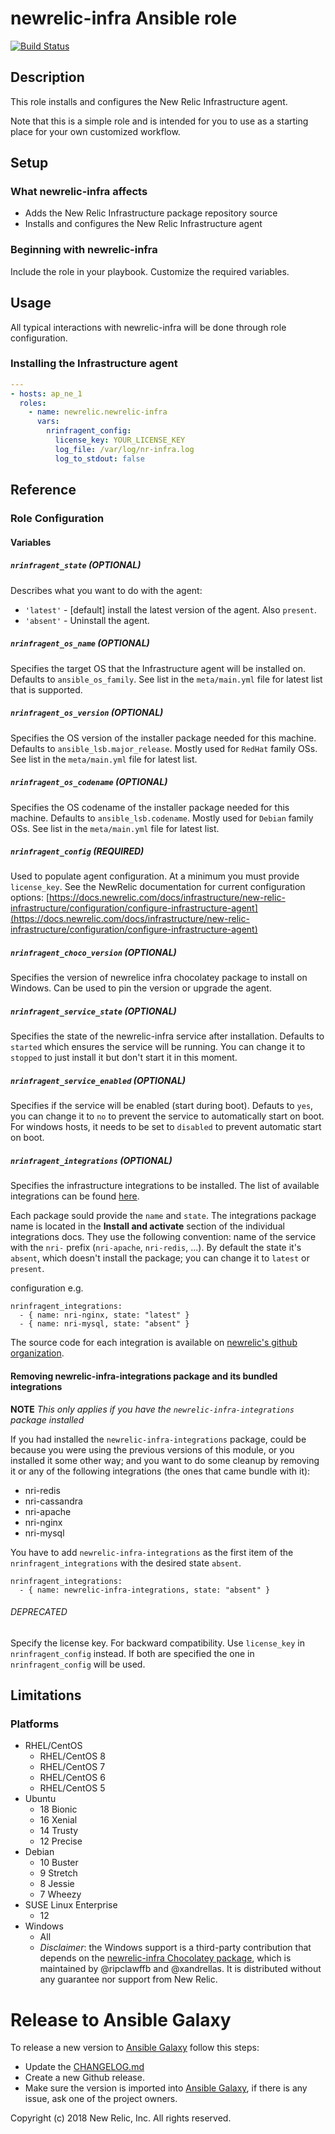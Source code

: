 # newrelic-infra Ansible role

[![Build Status](https://travis-ci.org/newrelic/infrastructure-agent-ansible.svg?branch=master)](https://travis-ci.org/newrelic/infrastructure-agent-ansible)

## Description

This role installs and configures the New Relic Infrastructure agent.

Note that this is a simple role and is intended for you to use as a starting
place for your own customized workflow.

## Setup

### What newrelic-infra affects

* Adds the New Relic Infrastructure package repository source
* Installs and configures the New Relic Infrastructure agent

### Beginning with newrelic-infra

Include the role in your playbook. Customize the required variables.

## Usage

All typical interactions with newrelic-infra will be done through role configuration.

### Installing the Infrastructure agent

```yaml
---
- hosts: ap_ne_1
  roles:
    - name: newrelic.newrelic-infra
      vars:
        nrinfragent_config:
          license_key: YOUR_LICENSE_KEY
          log_file: /var/log/nr-infra.log
          log_to_stdout: false
```

## Reference

### Role Configuration

#### Variables

##### `nrinfragent_state` (OPTIONAL)

Describes what you want to do with the agent:

* `'latest'` - [default] install the latest version of the agent. Also `present`.
* `'absent'` - Uninstall the agent.

##### `nrinfragent_os_name` (OPTIONAL)

Specifies the target OS that the Infrastructure agent will be installed on.
Defaults to `ansible_os_family`. See list in the `meta/main.yml` file for latest list that is supported.

##### `nrinfragent_os_version` (OPTIONAL)

Specifies the OS version of the installer package needed for this machine.
Defaults to `ansible_lsb.major_release`. Mostly used for `RedHat` family OSs. See list in the `meta/main.yml` file for latest list.

##### `nrinfragent_os_codename` (OPTIONAL)

Specifies the OS codename of the installer package needed for this machine.
Defaults to `ansible_lsb.codename`. Mostly used for `Debian` family OSs. See list in the `meta/main.yml` file for latest list.

##### `nrinfragent_config` (REQUIRED)

Used to populate agent configuration. At a minimum you must provide `license_key`.
See the NewRelic documentation for current configuration options:
[https://docs.newrelic.com/docs/infrastructure/new-relic-infrastructure/configuration/configure-infrastructure-agent](https://docs.newrelic.com/docs/infrastructure/new-relic-infrastructure/configuration/configure-infrastructure-agent)

##### `nrinfragent_choco_version` (OPTIONAL)
Specifies the version of newrelice infra chocolatey package to install on Windows. Can be used to pin the version or upgrade the agent.

##### `nrinfragent_service_state` (OPTIONAL)
Specifies the state of the newrelic-infra service after installation.
Defaults to `started` which ensures the service will be running. You can change it to `stopped` to just install it but don't start it in this moment.

##### `nrinfragent_service_enabled` (OPTIONAL)
Specifies if the service will be enabled (start during boot).
Defauts to `yes`, you can change it to `no` to prevent the service to automatically start on boot. For windows hosts, it needs to be set to `disabled` to prevent automatic start on boot.

##### `nrinfragent_integrations` (OPTIONAL)

Specifies the infrastructure integrations to be installed. The list of available
integrations can be found [here][1].

Each package sould provide the `name` and `state`. The integrations package name is located
in the **Install and activate** section of the individual integrations docs. They use the
following convention: name of the service with the `nri-` prefix (`nri-apache`, `nri-redis`, ...).
By default the state it's `absent`, which doesn't install the package; you can change it to
`latest` or `present`.

configuration e.g.

```
nrinfragent_integrations:
  - { name: nri-nginx, state: "latest" }
  - { name: nri-mysql, state: "absent" }
```

The source code for each integration is available on [newrelic's github organization][2].

#### Removing newrelic-infra-integrations package and its bundled integrations

**NOTE** *This only applies if you have the `newrelic-infra-integrations`
package installed*

If you had installed the `newrelic-infra-integrations` package,
could be because you were using the previous versions of this module, or you
installed it some other way; and you want to do some cleanup by
removing it or any of the following integrations (the ones that came bundle
with it):

- nri-redis
- nri-cassandra
- nri-apache
- nri-nginx
- nri-mysql

You have to add `newrelic-infra-integrations` as the first item of the
`nrinfragent_integrations` with the desired state `absent`.

```
nrinfragent_integrations:
  - { name: newrelic-infra-integrations, state: "absent" }
```

###### DEPRECATED

Specify the license key. For backward compatibility. Use `license_key` in
`nrinfragent_config` instead. If both are specified the one in
`nrinfragent_config` will be used.

## Limitations

### Platforms

* RHEL/CentOS
  * RHEL/CentOS 8
  * RHEL/CentOS 7
  * RHEL/CentOS 6
  * RHEL/CentOS 5
* Ubuntu
  * 18 Bionic
  * 16 Xenial
  * 14 Trusty
  * 12 Precise
* Debian
  * 10 Buster
  * 9 Stretch
  * 8 Jessie
  * 7 Wheezy
* SUSE Linux Enterprise
  * 12
* Windows
  * All
  * _Disclaimer_: the Windows support is a third-party contribution that depends on the
    [newrelic-infra Chocolatey package](https://chocolatey.org/packages/newrelic-infra), which
    is maintained by @ripclawffb and @xandrellas. It is distributed without any guarantee
    nor support from New Relic.

# Release to Ansible Galaxy

To release a new version to [Ansible Galaxy][3] follow this steps:

* Update the [CHANGELOG.md](CHANGELOG.md)
* Create a new Github release.
* Make sure the version is imported into [Ansible Galaxy][3], if there is any issue, ask one of
  the project owners.

Copyright (c) 2018 New Relic, Inc. All rights reserved.

[1]: https://docs.newrelic.com/docs/integrations/host-integrations/host-integrations-list
[2]: https://github.com/search?l=&p=1&q=nri-+user%3Anewrelic&ref=advsearch&type=Repositories&utf8=%E2%9C%93
[3]: https://galaxy.ansible.com/newrelic/newrelic-infra
